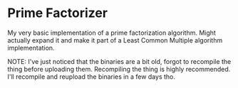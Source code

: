 # Prime Factorizer
My very basic implementation of a prime factorization algorithm.
Might actually expand it and make it part of a Least Common Multiple algorithm implementation.

NOTE: I've just noticed that the binaries are a bit old, forgot to recompile the thing before uploading them. Recompiling the thing is highly recommended.
I'll recompile and reupload the binaries in a few days tho.
